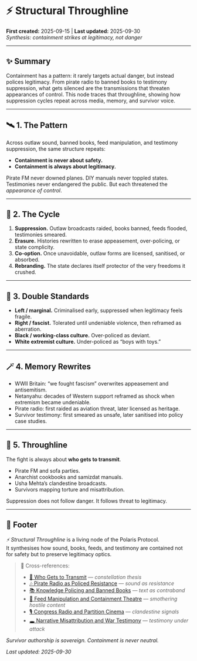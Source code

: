 # ⚡ Structural Throughline  
**First created:** 2025-09-15 | **Last updated:** 2025-09-30  
*Synthesis: containment strikes at legitimacy, not danger*  

---

## ✨ Summary  
Containment has a pattern: it rarely targets actual danger, but instead polices legitimacy. From pirate radio to banned books to testimony suppression, what gets silenced are the transmissions that threaten appearances of control. This node traces that throughline, showing how suppression cycles repeat across media, memory, and survivor voice.  

---

## 🛰️ 1. The Pattern  
Across outlaw sound, banned books, feed manipulation, and testimony suppression, the same structure repeats:  

- **Containment is never about safety.**  
- **Containment is always about legitimacy.**  

Pirate FM never downed planes. DIY manuals never toppled states. Testimonies never endangered the public. But each threatened the *appearance of control*.  

---

## 📿 2. The Cycle  
1. **Suppression.** Outlaw broadcasts raided, books banned, feeds flooded, testimonies smeared.  
2. **Erasure.** Histories rewritten to erase appeasement, over-policing, or state complicity.  
3. **Co-option.** Once unavoidable, outlaw forms are licensed, sanitised, or absorbed.  
4. **Rebranding.** The state declares itself protector of the very freedoms it crushed.  

---

## 🎏 3. Double Standards  
- **Left / marginal.** Criminalised early, suppressed when legitimacy feels fragile.  
- **Right / fascist.** Tolerated until undeniable violence, then reframed as aberration.  
- **Black / working-class culture.** Over-policed as deviant.  
- **White extremist culture.** Under-policed as “boys with toys.”  

---

## 🪄 4. Memory Rewrites  
- WWII Britain: “we fought fascism” overwrites appeasement and antisemitism.  
- Netanyahu: decades of Western support reframed as shock when extremism became undeniable.  
- Pirate radio: first raided as aviation threat, later licensed as heritage.  
- Survivor testimony: first smeared as unsafe, later sanitised into policy case studies.  

---

## 🦇 5. Throughline  
The fight is always about **who gets to transmit**.  

- Pirate FM and sofa parties.  
- Anarchist cookbooks and samizdat manuals.  
- Usha Mehta’s clandestine broadcasts.  
- Survivors mapping torture and misattribution.  

Suppression does not follow danger. It follows threat to legitimacy.  

---

## 🏮 Footer  
*⚡ Structural Throughline* is a living node of the Polaris Protocol.  
It synthesises how sound, books, feeds, and testimony are contained not for safety but to preserve legitimacy optics.  

> 📡 Cross-references:  
> - [📡 Who Gets to Transmit](./📡_who_gets_to_transmit.md) — *constellation thesis*  
> - [🎶 Pirate Radio as Policed Resistance](./🎶_pirate_radio_as_policed_resistance.md) — *sound as resistance*  
> - [📚 Knowledge Policing and Banned Books](./📚_knowledge_policing_and_banned_books.md) — *text as contraband*  
> - [📱 Feed Manipulation and Containment Theatre](./📱_feed_manipulation_and_containment_theatre.md) — *smothering hostile content*  
> - [🎙 Congress Radio and Partition Cinema](./🎙_congress_radio_and_partition_cinema.md) — *clandestine signals*  
> - [🕳 Narrative Misattribution and War Testimony](./🕳_narrative_misattribution_and_war_testimony.md) — *testimony under attack*  

*Survivor authorship is sovereign. Containment is never neutral.*  

_Last updated: 2025-09-30_  
